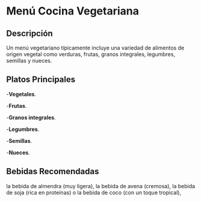 # Menú Cocina Vegetariana

## Descripción
Un menú vegetariano típicamente incluye una variedad de alimentos de origen vegetal como verduras, frutas, granos integrales, legumbres, semillas y nueces.

## Platos Principales
-**Vegetales**.

-**Frutas**.

-**Granos integrales**.

-**Legumbres**.

-**Semillas**.

-**Nueces**.

## Bebidas Recomendadas
la bebida de almendra (muy ligera), la bebida de avena (cremosa), la bebida de soja (rica en proteínas) o la bebida de coco (con un toque tropical),